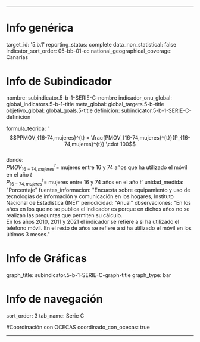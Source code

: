 ---

# Info genérica
target_id: '5.b.1'
reporting_status: complete
data_non_statistical: false
indicator_sort_order: 05-bb-01-cc
national_geographical_coverage: Canarias

# Info de Subindicador
nombre: subindicator.5-b-1-SERIE-C-nombre
indicador_onu_global: global_indicators.5-b-1-title
meta_global: global_targets.5-b-title
objetivo_global: global_goals.5-title
definicion: subindicator.5-b-1-SERIE-C-definicion

formula_teorica: '$$PPMOV_{16-74,mujeres}^{t} = \frac{PMOV_{16-74,mujeres}^{t}}{P_{16-74,mujeres}^{t}} \cdot 100$$ <br>
donde: <br>
$PMOV_{16-74,mujeres}^{t} =$ mujeres entre 16 y 74 años que ha utilizado el móvil en el año $t$ <br>
$P_{16-74,mujeres}^{t} =$ mujeres entre 16 y 74 años en el año $t$'
unidad_medida: "Porcentaje"
fuentes_informacion: "Encuesta sobre equipamiento y uso de tecnologías de información y comunicación en los hogares, Instituto Nacional de Estadística (INE)"
periodicidad: "Anual"
observaciones: "En los años en los que no se publica el indicador es porque en dichos años no se realizan las preguntas que permiten su cálculo.<br>
En los años 2010, 2011 y 2021 el indicador se refiere a si ha utilizado el teléfono móvil. En el resto de años se refiere a si ha utilizado el móvil en los últimos 3 meses."

# Info de Gráficas
graph_title: subindicator.5-b-1-SERIE-C-graph-title
graph_type: bar

# Info de navegación
sort_order: 3
tab_name: Serie C

#Coordinación con OCECAS
coordinado_con_ocecas: true

---